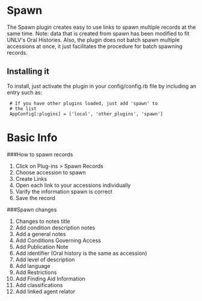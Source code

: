 # Spawn

The Spawn plugin creates easy to use links to spawn multiple records at the same time.
Note: data that is created from spawn has been modified to fit UNLV's Oral Histories. Also, the plugin does not batch spawn multiple accessions at once, it just facilitates the procedure for batch spawning records.

## Installing it

To install, just activate the plugin in your config/config.rb file by
including an entry such as:

     # If you have other plugins loaded, just add 'spawn' to
     # the list
     AppConfig[:plugins] = ['local', 'other_plugins', 'spawn']
		  
# Basic Info

###How to spawn records

1.	Click on Plug-ins > Spawn Records
2.	Choose accession to spawn
3.	Create Links
4.	Open each link to your accessions individually 
5.	Varify the information spawn is correct
6.	Save the record

###Spawn changes 

1. Changes to notes title
2. Add condition description notes
3. Add a general notes
4. Add Conditions Governing Access 
5. Add Publication Note
6. Add identifier (Oral history is the same as accession)
7. Add level of description
8. Add language
9. Add Restrictions
10. Add Finding Aid Information
11. Add classifications
12. Add linked agent relator
